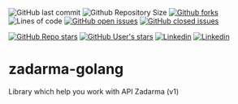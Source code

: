 ![GitHub last commit](https://img.shields.io/github/last-commit/gravitymir/zadarma-golang?logo=github)
![Github Repository Size](https://img.shields.io/github/repo-size/gravitymir/zadarma-golang?logo=github)
[![Github forks](https://img.shields.io/github/forks/gravitymir/zadarma-golang?logo=github)](https://github.com/gravitymir/zadarma-golang/network/members)
![Lines of code](https://img.shields.io/tokei/lines/github.com/gravitymir/zadarma-golang?logo=github)
[![GitHub open issues](https://img.shields.io/github/issues/gravitymir/zadarma-golang?logo=github)](https://github.com/gravitymir/zadarma-golang/issues)
[![GitHub closed issues](https://img.shields.io/github/issues-closed/gravitymir/zadarma-golang?logo=github)](https://github.com/gravitymir/zadarma-golang/issues)

[![GitHub Repo stars](https://img.shields.io/github/stars/gravitymir/zadarma-golang?label=zadarma-golang&logo=github&color=505050&logoColor=fff)](https://github.com/gravitymir/zadarma-golang)
[![GitHub User's stars](https://img.shields.io/github/stars/gravitymir?label=gravitymir&logo=github&color=505050&logoColor=fff)](https://github.com/gravitymir)
[![Linkedin](https://img.shields.io/badge/AndreySukhodeev-linkedin?logo=linkedin&color=4d4d4d&logoColor=0B66C3)](https://www.linkedin.com/in/andrey-sukhodeev-108a131b9/)
[![Linkedin](https://img.shields.io/badge/Gravitymir-telegram?logo=telegram&color=4d4d4d&logoColor=1F97D5)](https://t.me/gravitymir)

# zadarma-golang
Library which help you work with API Zadarma (v1)
